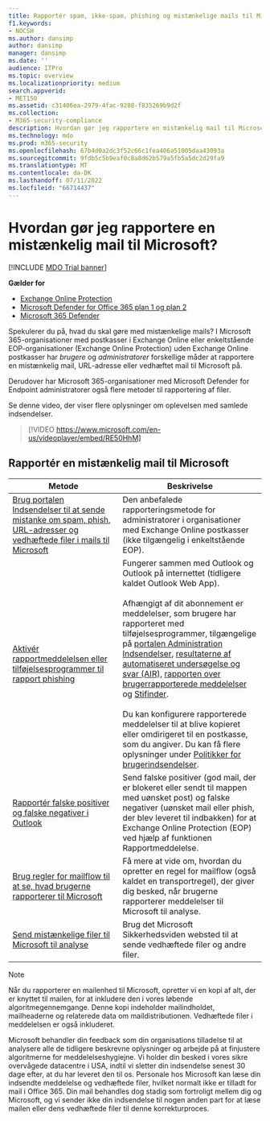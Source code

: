 ```yaml
---
title: Rapportér spam, ikke-spam, phishing og mistænkelige mails til Microsoft
f1.keywords:
- NOCSH
ms.author: dansimp
author: dansimp
manager: dansimp
ms.date: ''
audience: ITPro
ms.topic: overview
ms.localizationpriority: medium
search.appverid:
- MET150
ms.assetid: c31406ea-2979-4fac-9288-f835269b9d2f
ms.collection:
- M365-security-compliance
description: Hvordan gør jeg rapportere en mistænkelig mail til Microsoft? Rapportmeddelelser, URL-adresser, vedhæftede filer i mails til Microsoft til analyse. Få mere at vide om, hvordan du rapporterer spammails og phishing-mails.
ms.technology: mdo
ms.prod: m365-security
ms.openlocfilehash: 67b4d0a2dc3f52c66c1fea406a51005daa43093a
ms.sourcegitcommit: 9fdb5c5b9eaf0c8a8d62b579a5fb5a5dc2d29fa9
ms.translationtype: MT
ms.contentlocale: da-DK
ms.lasthandoff: 07/11/2022
ms.locfileid: "66714437"
---
```

# <a name="how-do-i-report-a-suspicious-email-to-microsoft"></a>Hvordan gør jeg rapportere en mistænkelig mail til Microsoft?

[!INCLUDE [MDO Trial banner](../includes/mdo-trial-banner.md)]

**Gælder for**
- [Exchange Online Protection](exchange-online-protection-overview.md)
- [Microsoft Defender for Office 365 plan 1 og plan 2](defender-for-office-365.md)
- [Microsoft 365 Defender](../defender/microsoft-365-defender.md)

Spekulerer du på, hvad du skal gøre med mistænkelige mails? I Microsoft 365-organisationer med postkasser i Exchange Online eller enkeltstående EOP-organisationer (Exchange Online Protection) uden Exchange Online postkasser har *brugere* og *administratorer* forskellige måder at rapportere en mistænkelig mail, URL-adresse eller vedhæftet mail til Microsoft på.

Derudover har Microsoft 365-organisationer med Microsoft Defender for Endpoint administratorer også flere metoder til rapportering af filer.

Se denne video, der viser flere oplysninger om oplevelsen med samlede indsendelser.
> [!VIDEO https://www.microsoft.com/en-us/videoplayer/embed/RE50HhM]

## <a name="report-a-suspicious-email-to-microsoft"></a>Rapportér en mistænkelig mail til Microsoft

|Metode|Beskrivelse|
|---|---|
|[Brug portalen Indsendelser til at sende mistanke om spam, phish, URL-adresser og vedhæftede filer i mails til Microsoft](admin-submission.md)|Den anbefalede rapporteringsmetode for administratorer i organisationer med Exchange Online postkasser (ikke tilgængelig i enkeltstående EOP).|
|[Aktivér rapportmeddelelsen eller tilføjelsesprogrammer til rapport phishing](enable-the-report-message-add-in.md)|Fungerer sammen med Outlook og Outlook på internettet (tidligere kaldet Outlook Web App). <br/><br/> Afhængigt af dit abonnement er meddelelser, som brugere har rapporteret med tilføjelsesprogrammer, tilgængelige på [portalen Administration Indsendelser](admin-submission.md), [resultaterne af automatiseret undersøgelse og svar (AIR),](air-view-investigation-results.md) [rapporten over brugerrapporterede meddelelser](view-email-security-reports.md#user-reported-messages-report) og [Stifinder](threat-explorer-views.md#email--submissions). <br/><br/> Du kan konfigurere rapporterede meddelelser til at blive kopieret eller omdirigeret til en postkasse, som du angiver. Du kan få flere oplysninger under [Politikker for brugerindsendelser](user-submission.md).
|[Rapportér falske positiver og falske negativer i Outlook](report-false-positives-and-false-negatives.md)|Send falske positiver (god mail, der er blokeret eller sendt til mappen med uønsket post) og falske negativer (uønsket mail eller phish, der blev leveret til indbakken) for at Exchange Online Protection (EOP) ved hjælp af funktionen Rapportmeddelelse.|
|[Brug regler for mailflow til at se, hvad brugerne rapporterer til Microsoft](/exchange/security-and-compliance/mail-flow-rules/use-rules-to-see-what-users-are-reporting-to-microsoft)|Få mere at vide om, hvordan du opretter en regel for mailflow (også kaldet en transportregel), der giver dig besked, når brugerne rapporterer meddelelser til Microsoft til analyse.|
|[Send mistænkelige filer til Microsoft til analyse](submitting-malware-and-non-malware-to-microsoft-for-analysis.md)|Brug det Microsoft Sikkerhedsviden websted til at sende vedhæftede filer og andre filer.|

> [!NOTE]
> Når du rapporterer en mailenhed til Microsoft, opretter vi en kopi af alt, der er knyttet til mailen, for at inkludere den i vores løbende algoritmegennemgange. Denne kopi indeholder mailindholdet, mailheaderne og relaterede data om maildistributionen. Vedhæftede filer i meddelelsen er også inkluderet.
>
> Microsoft behandler din feedback som din organisations tilladelse til at analysere alle de tidligere beskrevne oplysninger og arbejde på at finjustere algoritmerne for meddelelseshygiejne. Vi holder din besked i vores sikre overvågede datacentre i USA, indtil vi sletter din indsendelse senest 30 dage efter, at du har leveret den til os. Personale hos Microsoft kan læse din indsendte meddelelse og vedhæftede filer, hvilket normalt ikke er tilladt for mail i Office 365. Din mail behandles dog stadig som fortroligt mellem dig og Microsoft, og vi sender ikke din indsendelse til nogen anden part for at læse mailen eller dens vedhæftede filer til denne korrekturproces.
